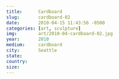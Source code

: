 ```yaml
---
title:  	Cardboard
slug:		cardboard-02
date:   	2010-04-15 11:43:56 -0500
categories: [art, sculpture]
img:		art/2010-04-cardboard-02.jpg
year:		2010
medium:		cardboard
city:		Seattle
state:
country:
size:
---
```

